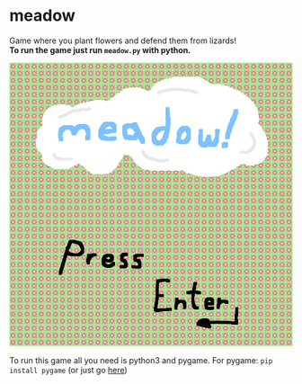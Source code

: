 # meadow
Game where you plant flowers and defend them from lizards!<br>
**To run the game just run ```meadow.py``` with python.**

![title](https://raw.githubusercontent.com/saturnrobot/meadow/main/bin/title.png)

To run this game all you need is python3 and pygame.
For pygame: ```pip install pygame``` (or just go [here](https://www.pygame.org/wiki/GettingStarted))
